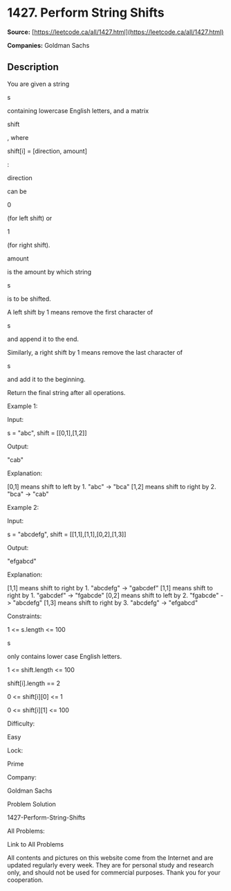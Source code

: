 # 1427. Perform String Shifts

**Source:** [https://leetcode.ca/all/1427.html](https://leetcode.ca/all/1427.html)

**Companies:** Goldman Sachs

## Description

You are given a string

s

containing lowercase English letters, and
            a matrix

shift

, where

shift[i] = [direction, amount]

:

direction

can be

0

(for left shift) or

1

(for right shift).

amount

is the amount by which string

s

is
                    to be shifted.

A left shift by 1 means remove the first character of

s

and append
                    it to the end.

Similarly, a right shift by 1 means remove the last character of

s

and add it to the beginning.

Return the final string after all operations.

Example 1:

Input:

s = "abc", shift = [[0,1],[1,2]]

Output:

"cab"

Explanation:

[0,1] means shift to left by 1. "abc" -> "bca"
[1,2] means shift to right by 2. "bca" -> "cab"

Example 2:

Input:

s = "abcdefg", shift = [[1,1],[1,1],[0,2],[1,3]]

Output:

"efgabcd"

Explanation:

[1,1] means shift to right by 1. "abcdefg" -> "gabcdef"
[1,1] means shift to right by 1. "gabcdef" -> "fgabcde"
[0,2] means shift to left by 2. "fgabcde" -> "abcdefg"
[1,3] means shift to right by 3. "abcdefg" -> "efgabcd"

Constraints:

1 <= s.length <= 100

s

only contains lower case English letters.

1 <= shift.length <= 100

shift[i].length == 2

0 <= shift[i][0] <= 1

0 <= shift[i][1] <= 100

Difficulty:

Easy

Lock:

Prime

Company:

Goldman Sachs

Problem Solution

1427-Perform-String-Shifts

All Problems:

Link to All Problems

All contents and pictures on this website come from the Internet and are updated regularly every week. They are for personal study and research only, and should not be used for commercial purposes. Thank you for your cooperation.

